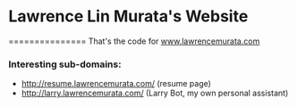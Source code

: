 # Lawrence Lin Murata's Website

===============
That's the code for www.lawrencemurata.com

### Interesting sub-domains:

  * http://resume.lawrencemurata.com/ (resume page)
  * http://larry.lawrencemurata.com/ (Larry Bot, my own personal assistant)
